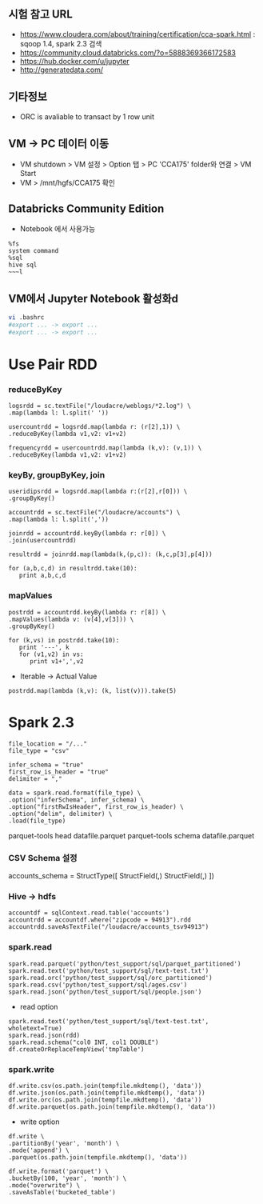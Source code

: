 ## 시험 참고 URL
* https://www.cloudera.com/about/training/certification/cca-spark.html  : sqoop 1.4, spark 2.3 검색
* https://community.cloud.databricks.com/?o=5888369366172583
* https://hub.docker.com/u/jupyter
* http://generatedata.com/

## 기타정보
* ORC is avaliable to transact by 1 row unit

## VM -> PC 데이터 이동
* VM shutdown > VM 설정 > Option 탭 > PC 'CCA175' folder와 연결 > VM Start
* VM > /mnt/hgfs/CCA175 확인

## Databricks Community Edition
* Notebook 에서 사용가능
```
%fs
system command
%sql
hive sql
~~~l
```

## VM에서 Jupyter Notebook 활성화d
```bash
vi .bashrc
#export ... -> export ... 
#export ... -> export ... 
```

# Use Pair RDD
### reduceByKey
```
logsrdd = sc.textFile("/loudacre/weblogs/*2.log") \
.map(lambda l: l.split(' '))

usercountrdd = logsrdd.map(lambda r: (r[2],1)) \
.reduceByKey(lambda v1,v2: v1+v2) 

frequencyrdd = usercountrdd.map(lambda (k,v): (v,1)) \
.reduceByKey(lambda v1,v2: v1+v2)
```
### keyBy, groupByKey, join
```
useridipsrdd = logsrdd.map(lambda r:(r[2],r[0])) \
.groupByKey()

accountrdd = sc.textFile("/loudacre/accounts") \
.map(lambda l: l.split(','))

joinrdd = accountrdd.keyBy(lambda r: r[0]) \
.join(usercountrdd)

resultrdd = joinrdd.map(lambda(k,(p,c)): (k,c,p[3],p[4]))

for (a,b,c,d) in resultrdd.take(10):
   print a,b,c,d
```
### mapValues
```
postrdd = accountrdd.keyBy(lambda r: r[8]) \
.mapValues(lambda v: (v[4],v[3])) \
.groupByKey()

for (k,vs) in postrdd.take(10):
   print '---', k
   for (v1,v2) in vs:
      print v1+',',v2
```  
* Iterable -> Actual Value
```
postrdd.map(lambda (k,v): (k, list(v))).take(5)  
```

# Spark 2.3
```
file_location = "/..."
file_type = "csv"

infer_schema = "true"
first_row_is_header = "true"
delimiter = ","

data = spark.read.format(file_type) \
.option("inferSchema", infer_schema) \
.option("firstRwIsHeader", first_row_is_header) \
.option("delim", delimiter) \
.load(file_type)
```

parquet-tools head datafile.parquet
parquet-tools schema datafile.parquet

### CSV Schema 설정
accounts_schema = StructType([
  StructField(,)
  StructField(,)
])

### Hive -> hdfs 
```
accountdf = sqlContext.read.table('accounts')
accountrdd = accountdf.where("zipcode = 94913").rdd
accountrdd.saveAsTextFile("/loudacre/accounts_tsv94913")
```

### spark.read 
```
spark.read.parquet('python/test_support/sql/parquet_partitioned')
spark.read.text('python/test_support/sql/text-test.txt')
spark.read.orc('python/test_support/sql/orc_partitioned')
spark.read.csv('python/test_support/sql/ages.csv')
spark.read.json('python/test_support/sql/people.json')
```
* read option
```
spark.read.text('python/test_support/sql/text-test.txt', wholetext=True)
spark.read.json(rdd)
spark.read.schema("col0 INT, col1 DOUBLE")
df.createOrReplaceTempView('tmpTable')
```
### spark.write
```
df.write.csv(os.path.join(tempfile.mkdtemp(), 'data'))
df.write.json(os.path.join(tempfile.mkdtemp(), 'data'))
df.write.orc(os.path.join(tempfile.mkdtemp(), 'data'))
df.write.parquet(os.path.join(tempfile.mkdtemp(), 'data'))
```
* write option
```
df.write \
.partitionBy('year', 'month') \
.mode('append') \
.parquet(os.path.join(tempfile.mkdtemp(), 'data'))

df.write.format('parquet') \
.bucketBy(100, 'year', 'month') \
.mode("overwrite") \
.saveAsTable('bucketed_table')
```
